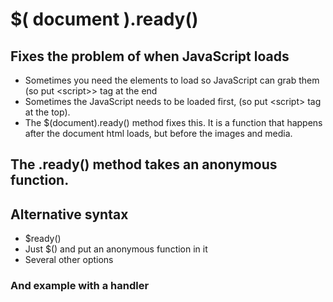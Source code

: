 # $( document ).ready() 

## Fixes the problem of when JavaScript loads

* Sometimes you need the elements to load so JavaScript can grab them (so put &lt;script>&gt; tag at the end
* Sometimes the JavaScript needs to be loaded first, (so put &lt;script&gt; tag at the top).
* The $(document).ready() method fixes this.  It is a function that happens after the document html loads, but before the images and media.

## The .ready() method takes an anonymous function. 

## Alternative syntax

* $ready()
* Just $() and put an anonymous function in it
* Several other options

### And example with a handler

